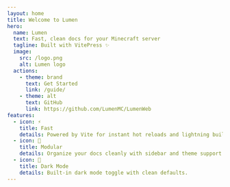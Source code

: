 ```yaml
---
layout: home
title: Welcome to Lumen
hero:
  name: Lumen
  text: Fast, clean docs for your Minecraft server
  tagline: Built with VitePress ✨
  image:
    src: /logo.png
    alt: Lumen logo
  actions:
    - theme: brand
      text: Get Started
      link: /guide/
    - theme: alt
      text: GitHub
      link: https://github.com/LumenMC/LumenWeb
features:
  - icon: ⚡
    title: Fast
    details: Powered by Vite for instant hot reloads and lightning builds.
  - icon: 🧩
    title: Modular
    details: Organize your docs cleanly with sidebar and theme support.
  - icon: 🌙
    title: Dark Mode
    details: Built-in dark mode toggle with clean defaults.
---
```

